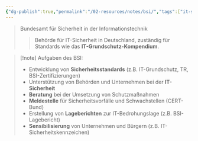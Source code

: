 ```yaml
---
{"dg-publish":true,"permalink":"/02-resources/notes/bsi/","tags":["it-sicherheit","GFN/prüfungsrelevant/AP1/vorbereitung"],"noteIcon":"","updated":"2025-09-05T10:12:28.000+02:00"}
---
```


>Bundesamt für Sicherheit in der Informationstechnik 
>> Behörde für IT-Sicherheit in Deutschland, zuständig für Standards wie das **IT-Grundschutz-Kompendium**.

> [!note] Aufgaben des BSI:
> 
> - Entwicklung von **Sicherheitsstandards** (z.B. IT-Grundschutz, TR, BSI-Zertifizierungen)
> - Unterstützung von Behörden und Unternehmen bei der **IT-Sicherheit**
> - **Beratung** bei der Umsetzung von Schutzmaßnahmen
> - **Meldestelle** für Sicherheitsvorfälle und Schwachstellen (CERT-Bund)
> - Erstellung von **Lageberichten** zur IT-Bedrohungslage (z.B. BSI-Lagebericht)
> - **Sensibilisierung** von Unternehmen und Bürgern (z.B. IT-Sicherheitskennzeichen)
